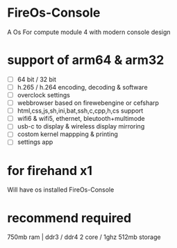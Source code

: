 # FireOs-Console
A Os For compute module 4 with modern console design


# support of arm64 & arm32

- [ ] 64 bit / 32 bit
- [ ] h.265 / h.264 encoding, decoding & software
- [ ] overclock settings
- [ ] webbrowser based on firewebengine or cefsharp
- [ ] html,css,js,sh,ini,bat,ssh,c,cpp,h,cs support
- [ ] wifi6 & wifi5, ethernet, bleutooth+multimode
- [ ] usb-c to display & wireless display mirroring
- [ ] costom kernel mappping & printing
- [ ] settings app

# for firehand x1

Will have os installed FireOs-Console

# recommend required 

750mb ram | ddr3 / ddr4
2 core / 1ghz
512mb storage

